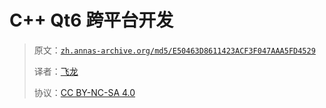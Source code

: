 # C++ Qt6 跨平台开发

> 原文：[`zh.annas-archive.org/md5/E50463D8611423ACF3F047AAA5FD4529`](https://zh.annas-archive.org/md5/E50463D8611423ACF3F047AAA5FD4529)
> 
> 译者：[飞龙](https://github.com/wizardforcel)
> 
> 协议：[CC BY-NC-SA 4.0](http://creativecommons.org/licenses/by-nc-sa/4.0/)